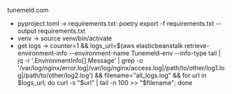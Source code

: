 tunemeld.com
- pyproject.toml -> requirements.txt: poetry export -f requirements.txt --output requirements.txt
- venv -> source venv/bin/activate
- get logs -> counter=1 && logs_url=$(aws elasticbeanstalk retrieve-environment-info --environment-name Tunemeld-env --info-type tail | jq -r '.EnvironmentInfo[].Message' | grep -o '/var/log/nginx/error\.log\|/var/log/nginx/access\.log\|/path/to/other/log1\.log\|/path/to/other/log2\.log') && filename="all_logs.log" && for url in $logs_url; do curl -s "$url" | tail -n 100 >> "$filename"; done

